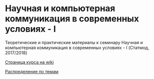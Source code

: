 # Научная и компьютерная коммуникация в современных условиях - I

Теоретические и практические материалы к семинару Научная и компьютерная коммуникация в современных условиях - I (Статмод, 2017/2018)

[Страница курса на wiki](http://statmod.ru/wiki/study:fall2017:ml_theory)

[Распределение по темам](https://vk.com/doc37480869_450158299?hash=f3e74d4a8e1777bb8f&dl=cde984248e14aa66a2)

